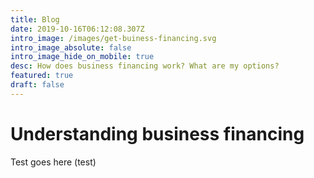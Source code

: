 ```yaml
---
title: Blog
date: 2019-10-16T06:12:08.307Z
intro_image: /images/get-buiness-financing.svg
intro_image_absolute: false
intro_image_hide_on_mobile: true
desc: How does business financing work? What are my options?
featured: true
draft: false
---
```

# Understanding business financing

Test goes here (test)
